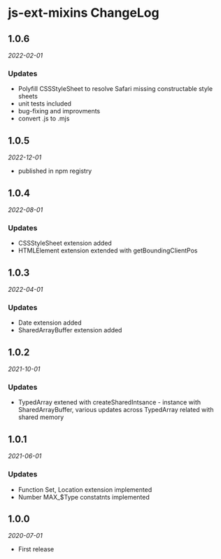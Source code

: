 # js-ext-mixins ChangeLog

## 1.0.6

_2022-02-01_

### Updates
- Polyfill CSSStyleSheet to resolve Safari missing constructable style sheets
- unit tests included
- bug-fixing and improvments
- convert .js to .mjs

## 1.0.5

_2022-12-01_

- published in npm registry

## 1.0.4

_2022-08-01_

### Updates
- CSSStyleSheet extension added
- HTMLElement extension extended with getBoundingClientPos

## 1.0.3

_2022-04-01_

### Updates
- Date extension added
- SharedArrayBuffer extension added

## 1.0.2

_2021-10-01_

### Updates
- TypedArray extened with createSharedIntsance - instance with SharedArrayBuffer, various updates across TypedArray related with shared memory

## 1.0.1

_2021-06-01_

### Updates
- Function Set, Location extension implemented
- Number MAX_$Type constatnts implemented

## 1.0.0

_2020-07-01_

- First release
